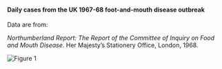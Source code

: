 #### Daily cases from the UK 1967-68 foot-and-mouth disease outbreak

Data are from:

*Northumberland Report: The Report of the Committee of Inquiry on Food and Mouth Disease*. Her Majesty’s Stationery Office, London, 1968.

![Figure 1](https://github.com/p-robot/uk1967-18/blob/master/uk1967-18_cases.png)


